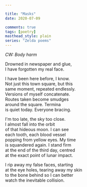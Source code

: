 ```yaml
---

title: "Masks"
date: 2020-07-09

comments: true
tags: [poetry]
masthead_style: plain
series: "Zelda poems"
---
```

*CW: Body harm*

Drowned in newspaper and glue,  
I have forgotten my real face.  

I have been here before, I know.  
Not just this town square, but this  
same moment, repeated endlessly.  
Versions of myself concatenate.  
Routes taken become smudges  
around the square. Termina  
is quiet today. Everyone bracing.

I'm too late, the sky too close.  
I almost fall into the orbit  
of that hideous moon. I can see  
each tooth, each blood vessel  
popping from yellow eyes. My time  
is squandered again. I stand firm  
at the end of the third day, centred  
at the exact point of lunar impact.  

I rip away my false faces, starting  
at the eye holes, tearing away my skin  
to the bone behind so I can better  
watch the inevitable collision.  

